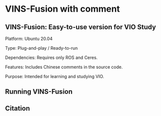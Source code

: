 # VINS-Fusion with comment
## VINS-Fusion: Easy-to-use version for VIO Study

Platform: Ubuntu 20.04

Type: Plug-and-play / Ready-to-run

Dependencies: Requires only ROS and Ceres.

Features: Includes Chinese comments in the source code.

Purpose: Intended for learning and studying VIO.

## Running VINS-Fusion

## Citation
